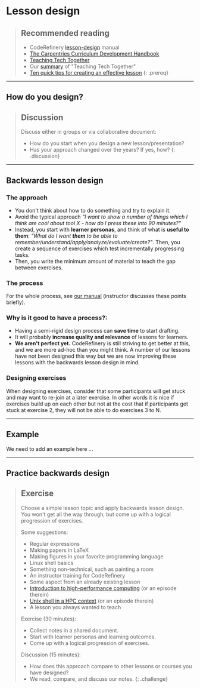 # Lesson design

> ## Recommended reading
>
> - CodeRefinery [lesson-design](https://coderefinery.github.io/manuals/lesson-design/) manual
> - [The Carpentries Curriculum Development Handbook](https://cdh.carpentries.org)
> - [Teaching Tech Together](http://teachtogether.tech/)
> - Our [summary](https://coderefinery.github.io/manuals/teaching-tech-together/) of "Teaching Tech Together"
> - [Ten quick tips for creating an effective lesson](https://doi.org/10.1371/journal.pcbi.1006915)
{: .prereq}

---

## How do you design?

> ## Discussion
>
> Discuss either in groups or via collaborative document:
> - How do you start when you design a new lesson/presentation?
> - Has your approach changed over the years? If yes, how?
{: .discussion}

---

## Backwards lesson design

### The approach

- You don't think about how to do something and try to explain it.
- Avoid the typical approach *"I want to show a number of things which I think are cool about
  tool X - how do I press these into 90 minutes?"*
- Instead, you start with **learner personas**, and think of what is
  **useful to them**: *"What do I want **them** to be able to remember/understand/apply/analyze/evaluate/create?"*.
  Then, you create a sequence of exercises which test
  incrementally progressing tasks.
- Then, you write the minimum amount
  of material to teach the gap between exercises.


### The process

For the whole process, see [our
manual](https://coderefinery.github.io/manuals/lesson-design/#backwards-lesson-design)
(instructor discusses these points briefly).


### Why is it good to have a process?:

- Having a semi-rigid design process can **save time** to start drafting.
- It will probably **increase quality and relevance** of lessons for learners.
- **We aren't perfect yet.**  CodeRefinery is still striving to get
  better at this, and we are more ad-hoc than you might think.
  A number of our lessons have not been designed this way but we are now improving
  these lessons with the backwards lesson design in mind.


### Designing exercises

When designing exercises, consider that some participants will get stuck
and may want to re-join at a later exercise. In other words it is nice
if exercises build up on each other but not at the cost that if participants
get stuck at exercise 2, they will not be able to do exercises 3 to N.

---

## Example

We need to add an example here ...

---

## Practice backwards design

> ## Exercise
>
> Choose a simple lesson topic and apply backwards lesson design.  You
> won't get all the way through, but come up with a logical
> progression of exercises.
>
> Some suggestions:
> - Regular expressions
> - Making papers in LaTeX
> - Making figures in your favorite programming language
> - Linux shell basics
> - Something non-technical, such as painting a room
> - An instructor training for CodeRefinery
> - Some aspect from an already existing lesson
> - [Introduction to high-performance computing](https://hpc-carpentry.github.io/hpc-intro/) (or an episode therein)
> - [Unix shell in a HPC context](https://hpc-carpentry.github.io/hpc-shell/) (or an episode therein)
> - A lesson you always wanted to teach
>
> Exercise (30 minutes):
> - Collect notes in a shared document.
> - Start with learner personas and learning outcomes.
> - Come up with a logical progression of exercises.
>
> Discussion (15 minutes):
> - How does this approach compare to other lessons or courses you have designed?
> - We read, compare, and discuss our notes.
{: .challenge}
